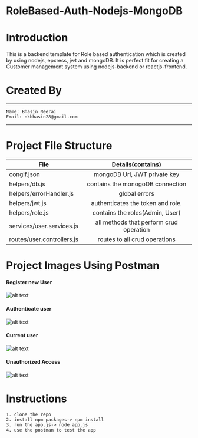 # RoleBased-Auth-Nodejs-MongoDB

# Introduction

This is a backend template for Role based authentication which is created by using nodejs, epxress, jwt and mongoDB.
It is perfect fit for creating a Customer management system using nodejs-backend or reactjs-frontend.

# Created By

---

    Name: Bhasin Neeraj
    Email: nkbhasin28@gmail.com

---

# Project File Structure

| File                       |            Details(contains)            |
| -------------------------- | :-------------------------------------: |
| congif.json                |      mongoDB Url, JWT private key       |
| helpers/db.js              |    contains the monogoDB connection     |
| helpers/errorHandler.js    |              global errors              |
| helpers/jwt.js             |    authenticates the token and role.    |
| helpers/role.js            |     contains the roles(Admin, User)     |
| services/user.services.js  | all methods that perform crud operation |
| routes/user.controllers.js |      routes to all crud operations      |

# Project Images Using Postman

#### Register new User

![alt text][logo]

[logo]: https://github.com/n-bhasin/RoleBased-Auth-Nodejs-MongoDB/blob/master/documents/register.png "Register new user"

#### Authenticate user

![alt text][logo]

[logo]: https://github.com/n-bhasin/RoleBased-Auth-Nodejs-MongoDB/blob/master/documents/authenticate.png "Authenticate user"

#### Current user

![alt text][logo]

[logo]: https://github.com/n-bhasin/RoleBased-Auth-Nodejs-MongoDB/blob/master/documents/current.png "Currentuser"

#### Unauthorized Access

![alt text][logo]

[logo]: https://github.com/n-bhasin/RoleBased-Auth-Nodejs-MongoDB/blob/master/documents/unauthorized.png "Unauthorized Access"

# Instructions

    1. clone the repo
    2. install npm packages-> npm install
    3. run the app.js-> node app.js
    4. use the postman to test the app
